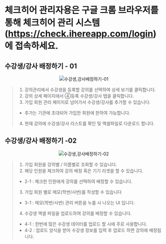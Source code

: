 # 체크히어 관리자용은 구글 크롬 브라우저를 통해 체크히어 관리 시스템 (https://check.ihereapp.com/login) 에 접속하세요.
## 수강생/강사 배정하기 - 01

<p align = "center">
<img alt="수강생,강사배정하기-01" src="https://github.com/user-attachments/assets/ee1540bb-aaa1-4068-84c7-611355e7e732">
<p/>

>1. 강의관리에서 수강생을 등록할 강의를 선택하여 상세 보기를 클릭합니다.
>2. 강의 상세 페이지에서 ④등록 수강생/강사 탭을 클릭합니다.
>3. 가입 회원 관리 페이지로 넘어가서 수강생/강사를 추가할 수 있습니다.
> * 추가는 기관에 초대되어 가입한 회원에 한하여 가능합니다. 
>4. 현재 강의에 수강생/강사 리스트를 확인 및 엑셀파일로 다운로드 합니다.

## 수강생/강사 배정하기 -02

<p align = "center">
<img alt="수강생,강사배정하기-02" src="https://github.com/user-attachments/assets/a63a63aa-7b01-4d8b-ad09-55b621514732">
<p/>
  
>1. 가입 회원을 강의별 / 이름별로 조회할 수 있습니다.
>2. 해당 인원을 체크하여 강의 배정 혹은 기기 리셋을 할 수 있습니다.
> * 2-1 : 체크한 인원에게 강의를 선택하여 배정할 수 있습니다.
>3. 가입 회원 별로 메모(학번/사번)를 작성할 수 있습니다
> * 3-1 : 메모(학번/사번) 관리 버튼을 누를 시 나오는 UI 입니다.
>4. 수강생 엑셀 파일을 업로드하여 강의를 배정할 수 있습니다.
> * 4-1 : 한번에 많은 수강생 데이터를 업로드 할 시에 주로 사용합니다.
> * 4-2 : 업로드 양식을 받아 수강생 정보를 입력 후 업로드 하면 강의에 배정됩니다. 
